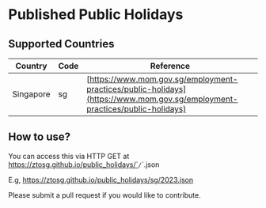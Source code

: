 # Published Public Holidays

## Supported Countries

| Country | Code | Reference |
|---|---|---|
| Singapore | sg | [https://www.mom.gov.sg/employment-practices/public-holidays](https://www.mom.gov.sg/employment-practices/public-holidays) |

## How to use?

You can access this via HTTP GET at https://ztosg.github.io/public_holidays/`<countrycode>`/`<year>`.json

E.g, https://ztosg.github.io/public_holidays/sg/2023.json


Please submit a pull request if you would like to contribute.

